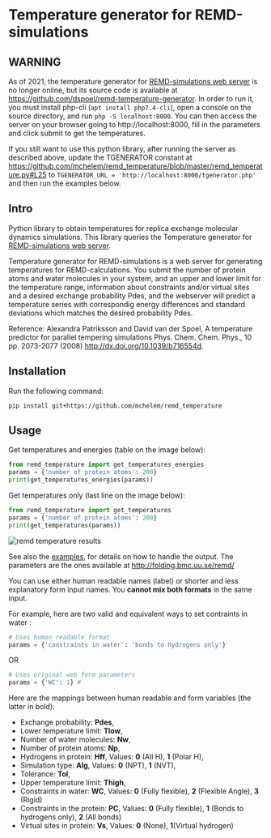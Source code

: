 # Temperature generator for REMD-simulations


## WARNING

As of 2021, the temperature generator for [REMD-simulations web server](http://folding.bmc.uu.se/remd/) is no longer online, but its source code is available at https://github.com/dspoel/remd-temperature-generator.
In order to run it, you must install php-cli (`apt install php7.4-cli`), open a console on the source directory, and run `php -S localhost:8000`. You can then access the server on your browser going to http://localhost:8000, fill in the parameters and click submit to get the temperatures.

If you still want to use this python library, after running the server as described above, update the TGENERATOR constant at https://github.com/mchelem/remd_temperature/blob/master/remd_temperature.py#L25 to `TGENERATOR_URL = 'http://localhost:8000/tgenerator.php'` and then run the examples below.

## Intro

Python library to obtain temperatures for replica exchange molecular dynamics simulations. This library queries the Temperature generator for [REMD-simulations web server](http://folding.bmc.uu.se/remd/).

Temperature generator for REMD-simulations is a web server for generating temperatures for REMD-calculations. 
You submit the number of protein atoms and water molecules in your system, and an upper and lower limit 
for the temperature range, information about constraints and/or virtual sites and a desired exchange 
probability Pdes, and the webserver will predict a temperature series with correspondig energy differences 
and standard deviations which matches the desired probability Pdes. 

Reference: Alexandra Patriksson and David van der Spoel, A temperature predictor for parallel tempering 
simulations Phys. Chem. Chem. Phys., 10 pp. 2073-2077 (2008) http://dx.doi.org/10.1039/b716554d.


## Installation

Run the following command:
```
pip install git+https://github.com/mchelem/remd_temperature
```

## Usage

Get temperatures and energies (table on the image below):

```python
from remd_temperature import get_temperatures_energies
params = {'number of protein atoms': 200}
print(get_temperatures_energies(params))
```

Get temperatures only (last line on the image below):

```python
from remd_temperature import get_temperatures
params = {'number of protein atoms': 200}
print(get_temperatures(params))
```

![remd temperature results](http://pix.toile-libre.org/upload/original/1428960434.png)

See also the [examples](https://github.com/mchelem/remd_temperature/blob/master/example.py), for details on how to handle the output. The parameters are the ones available at http://folding.bmc.uu.se/remd/

You can use either human readable names (label) or shorter and less explanatory form input names. You **cannot mix both formats** in the same input.

For example, here are two valid and equivalent ways to set contraints in water :
```python
# Uses human readable format
params = {'constraints in water': 'bonds to hydrogens only'}  
```
OR
```python
# Uses original web form parameters
params = {'WC': 1} #
```

Here are the mappings between human readable and form variables (the latter in bold):
  * Exchange probability: **Pdes**,
  * Lower temperature limit: **Tlow**,
  * Number of water molecules: **Nw**,
  * Number of protein atoms: **Np**,
  * Hydrogens in protein: **Hff**, Values: **0** (All H), **1** (Polar H),
  * Simulation type: **Alg**,  Values: **0** (NPT), **1** (NVT),
  * Tolerance: **Tol**,
  * Upper temperature limit: **Thigh**,
  * Constraints in water: **WC**, Values: **0** (Fully flexible), **2** (Flexible Angle), **3** (Rigid)
  * Constraints in the protein: **PC**, Values: **0** (Fully flexible), **1** (Bonds to hydrogens only), **2** (All bonds)
  * Virtual sites in protein: **Vs**, Values: **0** (None), **1**(Virtual hydrogen)
 
